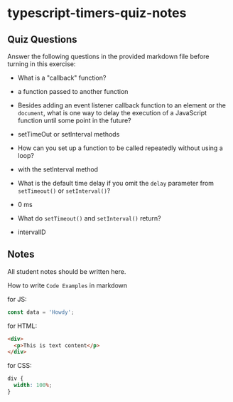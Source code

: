 # typescript-timers-quiz-notes

## Quiz Questions

Answer the following questions in the provided markdown file before turning in this exercise:

- What is a "callback" function?

- a function passed to another function

- Besides adding an event listener callback function to an element or the `document`, what is one way to delay the execution of a JavaScript function until some point in the future?

- setTimeOut or setInterval methods

- How can you set up a function to be called repeatedly without using a loop?

- with the setInterval method

- What is the default time delay if you omit the `delay` parameter from `setTimeout()` or `setInterval()`?

- 0 ms

- What do `setTimeout()` and `setInterval()` return?

- intervalID

## Notes

All student notes should be written here.

How to write `Code Examples` in markdown

for JS:

```javascript
const data = 'Howdy';
```

for HTML:

```html
<div>
  <p>This is text content</p>
</div>
```

for CSS:

```css
div {
  width: 100%;
}
```
